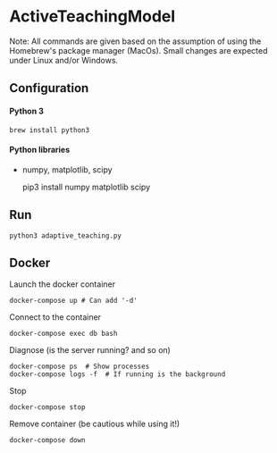 # ActiveTeachingModel

Note: All commands are given based on the assumption of using the Homebrew's package manager (MacOs).
Small changes are expected under Linux and/or Windows.

## Configuration

#### Python 3

    brew install python3

#### Python libraries

* numpy, matplotlib, scipy

    
    pip3 install numpy matplotlib scipy
        
## Run

    python3 adaptive_teaching.py
    
    
 ## Docker
 
 
Launch the docker container
 
    docker-compose up # Can add '-d'
    

Connect to the container

    docker-compose exec db bash


Diagnose (is the server running? and so on)

    docker-compose ps  # Show processes
    docker-compose logs -f  # If running is the background

Stop 
    
    docker-compose stop
    
Remove container (be cautious while using it!)

    docker-compose down
 